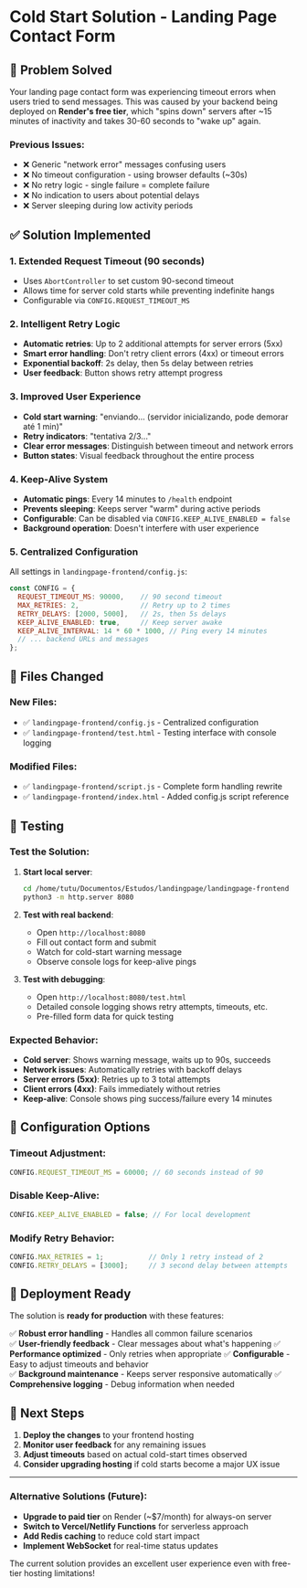 # Cold Start Solution - Landing Page Contact Form

## 🚨 Problem Solved

Your landing page contact form was experiencing timeout errors when users tried to send messages. This was caused by your backend being deployed on **Render's free tier**, which "spins down" servers after ~15 minutes of inactivity and takes 30-60 seconds to "wake up" again.

### Previous Issues:
- ❌ Generic "network error" messages confusing users
- ❌ No timeout configuration - using browser defaults (~30s)
- ❌ No retry logic - single failure = complete failure  
- ❌ No indication to users about potential delays
- ❌ Server sleeping during low activity periods

## ✅ Solution Implemented

### 1. **Extended Request Timeout (90 seconds)**
- Uses `AbortController` to set custom 90-second timeout
- Allows time for server cold starts while preventing indefinite hangs
- Configurable via `CONFIG.REQUEST_TIMEOUT_MS`

### 2. **Intelligent Retry Logic**
- **Automatic retries**: Up to 2 additional attempts for server errors (5xx)
- **Smart error handling**: Don't retry client errors (4xx) or timeout errors
- **Exponential backoff**: 2s delay, then 5s delay between retries
- **User feedback**: Button shows retry attempt progress

### 3. **Improved User Experience**
- **Cold start warning**: "enviando... (servidor inicializando, pode demorar até 1 min)"
- **Retry indicators**: "tentativa 2/3..." 
- **Clear error messages**: Distinguish between timeout and network errors
- **Button states**: Visual feedback throughout the entire process

### 4. **Keep-Alive System** 
- **Automatic pings**: Every 14 minutes to `/health` endpoint
- **Prevents sleeping**: Keeps server "warm" during active periods
- **Configurable**: Can be disabled via `CONFIG.KEEP_ALIVE_ENABLED = false`
- **Background operation**: Doesn't interfere with user experience

### 5. **Centralized Configuration**
All settings in `landingpage-frontend/config.js`:

```javascript
const CONFIG = {
  REQUEST_TIMEOUT_MS: 90000,    // 90 second timeout
  MAX_RETRIES: 2,               // Retry up to 2 times  
  RETRY_DELAYS: [2000, 5000],   // 2s, then 5s delays
  KEEP_ALIVE_ENABLED: true,     // Keep server awake
  KEEP_ALIVE_INTERVAL: 14 * 60 * 1000, // Ping every 14 minutes
  // ... backend URLs and messages
};
```

## 📁 Files Changed

### New Files:
- ✅ `landingpage-frontend/config.js` - Centralized configuration
- ✅ `landingpage-frontend/test.html` - Testing interface with console logging

### Modified Files:
- ✅ `landingpage-frontend/script.js` - Complete form handling rewrite  
- ✅ `landingpage-frontend/index.html` - Added config.js script reference

## 🧪 Testing

### Test the Solution:
1. **Start local server**: 
   ```bash
   cd /home/tutu/Documentos/Estudos/landingpage/landingpage-frontend
   python3 -m http.server 8080
   ```

2. **Test with real backend**:
   - Open `http://localhost:8080`
   - Fill out contact form and submit
   - Watch for cold-start warning message
   - Observe console logs for keep-alive pings

3. **Test with debugging**:
   - Open `http://localhost:8080/test.html`
   - Detailed console logging shows retry attempts, timeouts, etc.
   - Pre-filled form data for quick testing

### Expected Behavior:
- **Cold server**: Shows warning message, waits up to 90s, succeeds
- **Network issues**: Automatically retries with backoff delays  
- **Server errors (5xx)**: Retries up to 3 total attempts
- **Client errors (4xx)**: Fails immediately without retries
- **Keep-alive**: Console shows ping success/failure every 14 minutes

## 🔧 Configuration Options

### Timeout Adjustment:
```javascript
CONFIG.REQUEST_TIMEOUT_MS = 60000; // 60 seconds instead of 90
```

### Disable Keep-Alive:
```javascript  
CONFIG.KEEP_ALIVE_ENABLED = false; // For local development
```

### Modify Retry Behavior:
```javascript
CONFIG.MAX_RETRIES = 1;           // Only 1 retry instead of 2
CONFIG.RETRY_DELAYS = [3000];     // 3 second delay between attempts
```

## 🚀 Deployment Ready

The solution is **ready for production** with these features:

✅ **Robust error handling** - Handles all common failure scenarios  
✅ **User-friendly feedback** - Clear messages about what's happening
✅ **Performance optimized** - Only retries when appropriate
✅ **Configurable** - Easy to adjust timeouts and behavior  
✅ **Background maintenance** - Keeps server responsive automatically
✅ **Comprehensive logging** - Debug information when needed

## 🎯 Next Steps

1. **Deploy the changes** to your frontend hosting
2. **Monitor user feedback** for any remaining issues
3. **Adjust timeouts** based on actual cold-start times observed
4. **Consider upgrading hosting** if cold starts become a major UX issue

---

### Alternative Solutions (Future):
- **Upgrade to paid tier** on Render (~$7/month) for always-on server
- **Switch to Vercel/Netlify Functions** for serverless approach  
- **Add Redis caching** to reduce cold start impact
- **Implement WebSocket** for real-time status updates

The current solution provides an excellent user experience even with free-tier hosting limitations!